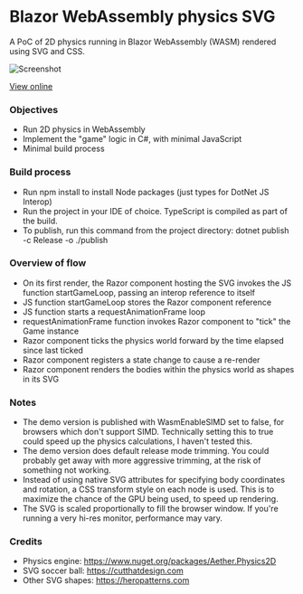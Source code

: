 # Blazor WebAssembly physics SVG

A PoC of 2D physics running in Blazor WebAssembly (WASM) rendered using SVG and CSS.

![Screenshot](https://tomwhall.github.io/blazor-wasm-physics-svg/blazor-wasm-physics-svg.png)

[View online](https://tomwhall.github.io/blazor-wasm-physics-svg)

### Objectives

* Run 2D physics in WebAssembly
* Implement the "game" logic in C#, with minimal JavaScript
* Minimal build process

### Build process

* Run npm install to install Node packages (just types for DotNet JS Interop)
* Run the project in your IDE of choice. TypeScript is compiled as part of the build.
* To publish, run this command from the project directory: dotnet publish -c Release -o ./publish

### Overview of flow

* On its first render, the Razor component hosting the SVG invokes the JS function startGameLoop, passing an interop reference to itself
* JS function startGameLoop stores the Razor component reference
* JS function starts a requestAnimationFrame loop
* requestAnimationFrame function invokes Razor component to "tick" the Game instance
* Razor component ticks the physics world forward by the time elapsed since last ticked
* Razor component registers a state change to cause a re-render
* Razor component renders the bodies within the physics world as shapes in its SVG

### Notes

* The demo version is published with WasmEnableSIMD set to false, for browsers which don't support SIMD. Technically setting this to true could speed up the physics calculations, I haven't tested this.
* The demo version does default release mode trimming. You could probably get away with more aggressive trimming, at the risk of something not working.
* Instead of using native SVG attributes for specifying body coordinates and rotation, a CSS transform style on each node is used. This is to maximize the chance of the GPU being used, to speed up rendering.
* The SVG is scaled proportionally to fill the browser window. If you're running a very hi-res monitor, performance may vary.

### Credits

* Physics engine: https://www.nuget.org/packages/Aether.Physics2D
* SVG soccer ball: https://cutthatdesign.com
* Other SVG shapes: https://heropatterns.com
